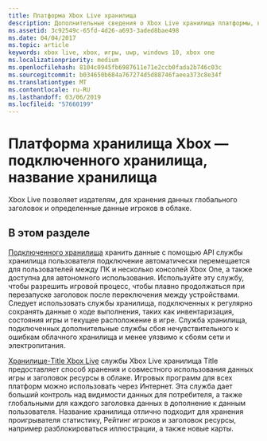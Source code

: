```yaml
---
title: Платформа Xbox Live хранилища
description: Дополнительные сведения о Xbox Live хранилища платформы, включая подключенные хранилища и Title.
ms.assetid: 3c92549c-65fd-4d26-a693-3aded8bae498
ms.date: 04/04/2017
ms.topic: article
keywords: xbox live, xbox, игры, uwp, windows 10, xbox one
ms.localizationpriority: medium
ms.openlocfilehash: 8104c0945fb6987611e71e2ccb0fada2b746c03c
ms.sourcegitcommit: b034650b684a767274d5d88746faeea373c8e34f
ms.translationtype: MT
ms.contentlocale: ru-RU
ms.lasthandoff: 03/06/2019
ms.locfileid: "57660199"
---
```

# <a name="xbox-live-storage-platform---connected-storage-title-storage"></a>Платформа хранилища Xbox — подключенного хранилища, название хранилища

Xbox Live позволяет издателям, для хранения данных глобального заголовок и определенные данные игроков в облаке.

## <a name="in-this-section"></a>В этом разделе

[Подключенного хранилища](connected-storage/connected-storage-overview.md) хранить данные с помощью API службы хранилища пользователя подключение автоматически перемещается для пользователей между ПК и несколько консолей Xbox One, а также доступна для автономного использования. Используйте эту службу, чтобы разрешить игровой процесс, чтобы плавно продолжаться при перезапуске заголовок после переключения между устройствами. Следует использовать службы хранилища, подключенных к регулярно сохранять данные о ходе выполнения, таких как инвентаризация, состояния игры и текущее расположение в игре. Служба хранилища, подключенных дополнительные службы сбоя нечувствительного к ошибкам облачного хранилища и менее уязвимо к сбоям сети и электропитания.

[Хранилище-Title Xbox Live](xbox-live-title-storage/xbox-live-title-storage.md) службы Xbox Live хранилища Title предоставляет способ хранения и совместного использования данных игры и заголовок ресурсы в облаке. Игровых программ для всех платформ можно использовать через Интернет. Эта служба дает больший контроль над видимости данных для потребителя, а также глобальными для каждого заголовка данных в дополнение к данным пользователя. Название хранилища отлично подходит для хранения проигрывателя статистику, Рейтинг игроков и заголовок ресурсы, например разблокироваться иллюстрации, а также новые карты.